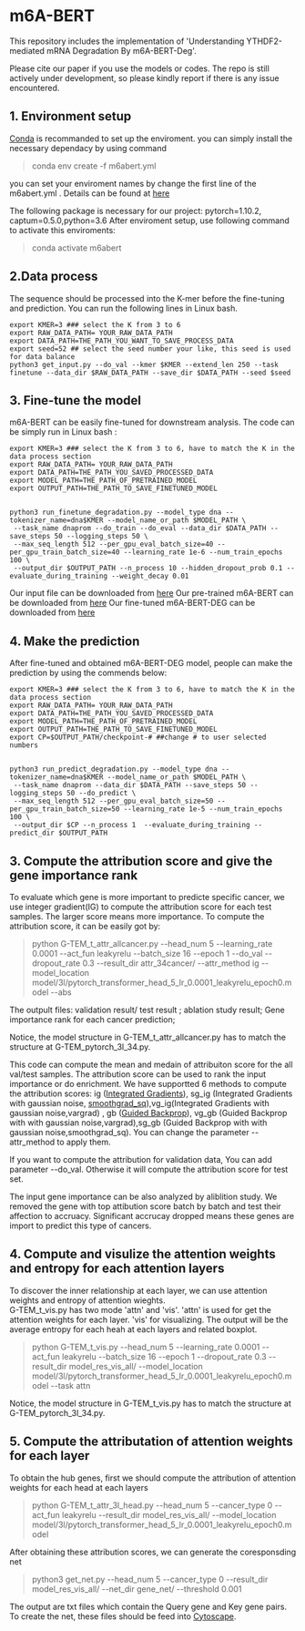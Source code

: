# m6A-BERT
This repository includes the implementation of 'Understanding YTHDF2-mediated mRNA Degradation By m6A-BERT-Deg'. 

Please cite our paper if you use the models or codes. The repo is still actively under development, so please kindly report if there is any issue encountered.


## 1. Environment setup 
[Conda](https://docs.anaconda.com/anaconda/install/linux/) is recommanded to set up the enviroment. 
you can simply install the necessary dependacy by using command 

  > conda env create -f m6abert.yml 

you can set your enviroment names by change the first line of the m6abert.yml . Details can be found at [here](https://docs.conda.io/projects/conda/en/latest/user-guide/tasks/manage-environments.html#creating-an-environment-from-an-environment-yml-file)

The following package is necessary for our project: pytorch=1.10.2, captum=0.5.0,python=3.6
After enviroment setup, use following command to activate this enviroments:
 > conda activate m6abert
## 2.Data process
The sequence should be processed into the K-mer before the fine-tuning and prediction.
You can run the following lines in Linux bash.
```
export KMER=3 ### select the K from 3 to 6
export RAW_DATA_PATH= YOUR_RAW_DATA_PATH
export DATA_PATH=THE_PATH_YOU_WANT_TO_SAVE_PROCESS_DATA
export seed=52 ## select the seed number your like, this seed is used for data balance 
python3 get_input.py --do_val --kmer $KMER --extend_len 250 --task finetune --data_dir $RAW_DATA_PATH --save_dir $DATA_PATH --seed $seed
```

## 3. Fine-tune the model 
m6A-BERT can be easily fine-tuned for downstream analysis. The code can be simply run in Linux bash :
```
export KMER=3 ### select the K from 3 to 6, have to match the K in the data process section 
export RAW_DATA_PATH= YOUR_RAW_DATA_PATH
export DATA_PATH=THE_PATH_YOU_SAVED_PROCESSED_DATA
export MODEL_PATH=THE_PATH_OF_PRETRAINED_MODEL
export OUTPUT_PATH=THE_PATH_TO_SAVE_FINETUNED_MODEL


python3 run_finetune_degradation.py --model_type dna --tokenizer_name=dna$KMER --model_name_or_path $MODEL_PATH \
 --task_name dnaprom --do_train --do_eval --data_dir $DATA_PATH --save_steps 50 --logging_steps 50 \
 --max_seq_length 512 --per_gpu_eval_batch_size=40 --per_gpu_train_batch_size=40 --learning_rate 1e-6 --num_train_epochs 100 \
 --output_dir $OUTPUT_PATH --n_process 10 --hidden_dropout_prob 0.1 --evaluate_during_training --weight_decay 0.01
```
Our input file can be downloaded from [here]()
Our pre-trained m6A-BERT  can be downloaded from [here]()
Our fine-tuned m6A-BERT-DEG  can be downloaded from [here]()


## 4. Make the prediction 
After fine-tuned and obtained m6A-BERT-DEG model, people can make the prediction by using the commends below: 

```
export KMER=3 ### select the K from 3 to 6, have to match the K in the data process section 
export RAW_DATA_PATH= YOUR_RAW_DATA_PATH
export DATA_PATH=THE_PATH_YOU_SAVED_PROCESSED_DATA
export MODEL_PATH=THE_PATH_OF_PRETRAINED_MODEL
export OUTPUT_PATH=THE_PATH_TO_SAVE_FINETUNED_MODEL
export CP=$OUTPUT_PATH/checkpoint-# ##change # to user selected numbers 


python3 run_predict_degradation.py --model_type dna --tokenizer_name=dna$KMER --model_name_or_path $MODEL_PATH \
 --task_name dnaprom --data_dir $DATA_PATH --save_steps 50 --logging_steps 50 --do_predict \
 --max_seq_length 512 --per_gpu_eval_batch_size=50 --per_gpu_train_batch_size=50 --learning_rate 1e-5 --num_train_epochs 100 \
 --output_dir $CP --n_process 1  --evaluate_during_training --predict_dir $OUTPUT_PATH
```

## 3. Compute the attribution score and give the gene importance rank 
To evaluate which gene is more important to predicte specific cancer, we use integer gradient(IG) to compute the attribution score for each test samples. The larger score means more importance. 
To compute the attribution score, it can be easily got by:
> python G-TEM_t_attr_allcancer.py --head_num 5 --learning_rate 0.0001 --act_fun leakyrelu --batch_size 16 --epoch 1 --do_val --dropout_rate 0.3 --result_dir attr_34cancer/ --attr_method ig --model_location model/3l/pytorch_transformer_head_5_lr_0.0001_leakyrelu_epoch0.model --abs 

The outpult files: validation result/ test result ; ablation study result; Gene importance rank for each cancer prediction;  


Notice, the model structure in G-TEM_t_attr_allcancer.py has to match the structure at G-TEM_pytorch_3l_34.py. 

This code can compute the mean and medain of attribuiton score for the all val/test samples. The attribution score can be used to rank the input importance or do enrichment. We have supportted 6 methods to compute the attribution scores: ig ([Integrated Gradients](https://captum.ai/docs/extension/integrated_gradients)), sg_ig (Integrated Gradients with gaussian noise, [smoothgrad_sq](https://captum.ai/api/noise_tunnel.html)),vg_ig(Integrated Gradients with gaussian noise,vargrad) , gb ([Guided Backprop](https://captum.ai/api/guided_backprop.html)), vg_gb (Guided Backprop with with gaussian noise,vargrad),sg_gb (Guided Backprop with with gaussian noise,smoothgrad_sq). You can change the parameter --attr_method to apply them. 

If you want to compute the attribution for validation data, You can add parameter --do_val. Otherwise it will compute the attribution score for test set.

The input gene importance can be also analyzed by aliblition study. We removed the gene with top attibution score batch by batch and test their affection to accruacy.
Significant accrucay dropped means these genes are import to predict this type of cancers. 


## 4. Compute and visulize the attention weights and entropy for each attention layers
To discover the inner relationship at each layer, we can use attention weights and entropy of attention wieghts.  
G-TEM_t_vis.py has two mode 'attn' and 'vis'. 'attn' is used for get the attention weights for each layer.
'vis' for visualizing. The output will be the average entropy for each heah at each layers and related boxplot. 

> python G-TEM_t_vis.py --head_num 5 --learning_rate 0.0001 --act_fun leakyrelu --batch_size 16 --epoch 1 --dropout_rate 0.3 --result_dir model_res_vis_all/  --model_location model/3l/pytorch_transformer_head_5_lr_0.0001_leakyrelu_epoch0.model --task attn

Notice, the model structure in G-TEM_t_vis.py has to match the structure at G-TEM_pytorch_3l_34.py. 

## 5. Compute the attributation of attention weights for each layer
To obtain the hub genes, first we should compute the attribution of attention weights for each head at each layers 
> python G-TEM_t_attr_3l_head.py --head_num 5 --cancer_type 0 --act_fun leakyrelu --result_dir model_res_vis_all/  --model_location model/3l/pytorch_transformer_head_5_lr_0.0001_leakyrelu_epoch0.model

After obtaining these attribution scores, we can generate the coresponsding net
>python3 get_net.py --head_num 5 --cancer_type 0 --result_dir model_res_vis_all/ --net_dir gene_net/ --threshold 0.001


The output are txt files which contain the Query gene and Key gene pairs. To create the net, these files should be feed into [Cytoscape](https://cytoscape.org/). 
